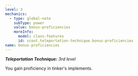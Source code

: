 ```yaml
---
level: 3
mechanics:
  - type: global-note
    subType: power
    value: bonus-proficiencies
    moreInfo:
      model: class-features
      id: scout.teleportation-technique.bonus-proficiencies
name: bonus-proficiencies
---
```

_**Teleportation Technique:** 3rd level_
You gain proficiency in tinker's implements.